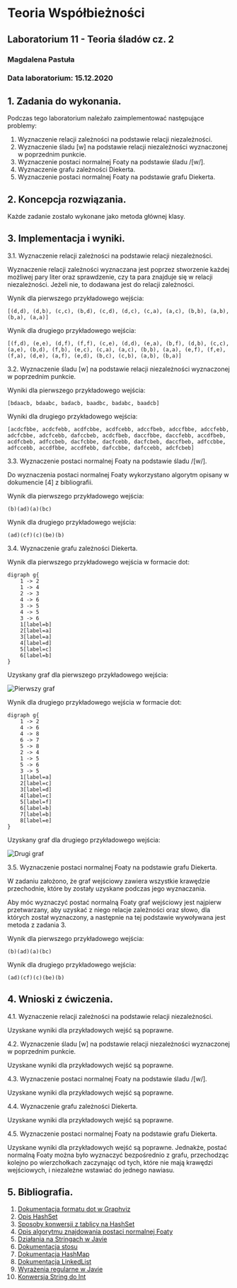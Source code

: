 # Teoria Współbieżności
## Laboratorium 11 - Teoria śladów cz. 2
### Magdalena Pastuła
### Data laboratorium: 15.12.2020

## 1. Zadania do wykonania.

Podczas tego laboratorium należało zaimplementować następujące problemy:

1. Wyznaczenie relacji zależności na podstawie relacji niezależności.
2. Wyznaczenie śladu \[w\] na podstawie relacji niezależności wyznaczonej w poprzednim punkcie.
3. Wyznaczenie postaci normalnej Foaty na podstawie śladu /[w/].
4. Wyznaczenie grafu zależności Diekerta.
5. Wyznaczenie postaci normalnej Foaty na podstawie grafu Diekerta.

## 2. Koncepcja rozwiązania.

Każde zadanie zostało wykonane jako metoda głównej klasy.

## 3. Implementacja i wyniki.

3.1. Wyznaczenie relacji zależności na podstawie relacji niezależności.

Wyznaczenie relacji zależności wyznaczana jest poprzez stworzenie każdej możliwej pary liter oraz sprawdzenie, czy ta para znajduje się w relacji niezależności. Jeżeli nie, to dodawana jest do relacji zależności.

Wynik dla pierwszego przykładowego wejścia:
```
[(d,d), (d,b), (c,c), (b,d), (c,d), (d,c), (c,a), (a,c), (b,b), (a,b), (b,a), (a,a)]
```
Wynik dla drugiego przykładowego wejścia:
```
[(f,d), (e,e), (d,f), (f,f), (c,e), (d,d), (e,a), (b,f), (d,b), (c,c), (a,e), (b,d), (f,b), (e,c), (c,a), (a,c), (b,b), (a,a), (e,f), (f,e), (f,a), (d,e), (a,f), (e,d), (b,c), (c,b), (a,b), (b,a)]
```

3.2. Wyznaczenie śladu \[w\] na podstawie relacji niezależności wyznaczonej w poprzednim punkcie.

Wyniki dla pierwszego przykładowego wejścia:
```
[bdaacb, bdaabc, badacb, baadbc, badabc, baadcb]
```

Wyniki dla drugiego przykładowego wejścia:
```
[acdcfbbe, acdcfebb, acdfcbbe, acdfcebb, adccfbeb, adccfbbe, adccfebb, adcfcbbe, adcfcebb, dafccbeb, acdcfbeb, daccfbbe, daccfebb, accdfbeb, acdfcbeb, adfccbeb, dacfcbbe, dacfcebb, dacfcbeb, daccfbeb, adfccbbe, adfccebb, accdfbbe, accdfebb, dafccbbe, dafccebb, adcfcbeb]
```

3.3. Wyznaczenie postaci normalnej Foaty na podstawie śladu /[w/].

Do wyznaczenia postaci normalnej Foaty wykorzystano algorytm opisany w dokumencie \[4\] z bibliografii.

Wynik dla pierwszego przykładowego wejścia:
```
(b)(ad)(a)(bc)
```

Wynik dla drugiego przykładowego wejścia:
```
(ad)(cf)(c)(be)(b)
```

3.4. Wyznaczenie grafu zależności Diekerta.

Wynik dla pierwszego przykładowego wejścia w formacie dot:

```
digraph g{
	1 -> 2
	1 -> 4
	2 -> 3
	4 -> 6
	3 -> 5
	4 -> 5
	3 -> 6
	1[label=b]
	2[label=a]
	3[label=a]
	4[label=d]
	5[label=c]
	6[label=b]
}
```

Uzyskany graf dla pierwszego przykładowego wejścia:

![Pierwszy graf](./graph1.png)

Wynik dla drugiego przykładowego wejścia w formacie dot:
```
digraph g{
	1 -> 2
	4 -> 6
	4 -> 8
	6 -> 7
	5 -> 8
	2 -> 4
	1 -> 5
	5 -> 6
	3 -> 5
	1[label=a]
	2[label=c]
	3[label=d]
	4[label=c]
	5[label=f]
	6[label=b]
	7[label=b]
	8[label=e]
}
```

Uzyskany graf dla drugiego przykładowego wejścia:   

![Drugi graf](./graph2.png)

3.5. Wyznaczenie postaci normalnej Foaty na podstawie grafu Diekerta.

W zadaniu założono, że graf wejściowy zawiera wszystkie krawędzie przechodnie, które by zostały uzyskane podczas jego wyznaczania.

Aby móc wyznaczyć postać normalną Foaty graf wejściowy jest najpierw przetwarzany, aby uzyskać z niego relacje zależności oraz słowo, dla których został wyznaczony, a następnie na tej podstawie wywoływana jest metoda z zadania 3.

Wynik dla pierwszego przykładowego wejścia:
```
(b)(ad)(a)(bc)
```

Wynik dla drugiego przykładowego wejścia:
```
(ad)(cf)(c)(be)(b)
```

## 4. Wnioski z ćwiczenia.

4.1. Wyznaczenie relacji zależności na podstawie relacji niezależności.

Uzyskane wyniki dla przykładowych wejść są poprawne.

4.2. Wyznaczenie śladu \[w\] na podstawie relacji niezależności wyznaczonej w poprzednim punkcie.

Uzyskane wyniki dla przykładowych wejść są poprawne.

4.3. Wyznaczenie postaci normalnej Foaty na podstawie śladu /[w/].

Uzyskane wyniki dla przykładowych wejść są poprawne.

4.4. Wyznaczenie grafu zależności Diekerta.

Uzyskane wyniki dla przykładowych wejść są poprawne.

4.5. Wyznaczenie postaci normalnej Foaty na podstawie grafu Diekerta.

Uzyskane wyniki dla przykładowych wejść są poprawne. Jednakże, postać normalną Foaty można było wyznaczyć bezpośrednio z grafu, przechodząc kolejno po wierzchołkach zaczynając od tych, które nie mają krawędzi wejściowych, i niezależne wstawiać do jednego nawiasu. 

## 5. Bibliografia.
1. [Dokumentacja formatu dot w Graphviz](http://www.graphviz.org/pdf/dotguide.pdf)
2. [Opis HashSet](https://www.geeksforgeeks.org/hashset-in-java/)
3. [Sposoby konwersji z tablicy na HashSet](https://www.baeldung.com/convert-array-to-set-and-set-to-array)
4. [Opis algorytmu znajdowania postaci normalnej Foaty](http://citeseerx.ist.psu.edu/viewdoc/download?doi=10.1.1.38.4401&rep=rep1&type=pdf)
5. [Działania na Stringach w Javie](https://docs.oracle.com/javase/tutorial/java/data/manipstrings.html)
6. [Dokumentacja stosu](https://docs.oracle.com/javase/7/docs/api/java/util/Stack.html)
7. [Dokumentacja HashMap](https://docs.oracle.com/javase/8/docs/api/java/util/HashMap.html)
8. [Dokumentacja LinkedList](https://docs.oracle.com/javase/8/docs/api/java/util/LinkedList.html)
9. [Wyrażenia regularne w Javie](https://docs.oracle.com/javase/7/docs/api/java/util/regex/Pattern.html)
10. [Konwersja String do Int](https://www.tutorialspoint.com/java/number_parseint.htm)
